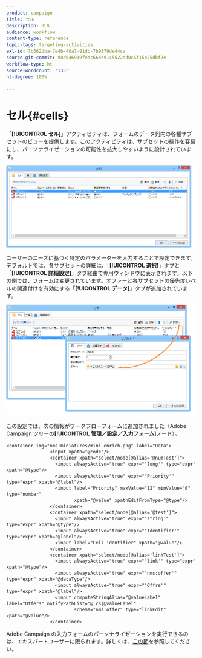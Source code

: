 ```yaml
---
product: campaign
title: セル
description: セル
audience: workflow
content-type: reference
topic-tags: targeting-activities
exl-id: 7b562dba-7e4b-40a7-91db-7b9379de44ca
source-git-commit: 98d646919fedc66ee9145522ad0c5f15b25dbf2e
workflow-type: ht
source-wordcount: '135'
ht-degree: 100%

---
```


# セル{#cells}

「**[!UICONTROL セル]**」アクティビティは、フォームのデータ列内の各種サブセットのビューを提供します。このアクティビティは、サブセットの操作を容易にし、パーソナライゼーションの可能性を拡大しやすいように設計されています。

![](assets/wf_split_cells.png)

ユーザーのニーズに基づく特定のパラメーターを入力することで設定できます。デフォルトでは、各サブセットの詳細は、「**[!UICONTROL 選択]**」タブと「**[!UICONTROL 詳細設定]**」タブ経由で専用ウィンドウに表示されます。以下の例では、フォームは変更されています。オファーと各サブセットの優先度レベルの関連付けを有効にする「**[!UICONTROL データ]**」タブが追加されています。

![](assets/wf_split_cells_with_customization.png)

この設定では、次の情報がワークフローフォームに追加されました（Adobe Campaign ツリーの&#x200B;**[!UICONTROL 管理／設定／入力フォーム]**&#x200B;ノード）。

```
<container img="nms:miniatures/mini-enrich.png" label="Data">
                <input xpath="@code"/>
                <container xpath="select/node[@alias='@numTest']">
                  <input alwaysActive="true" expr="'long'" type="expr" xpath="@type"/>
                  <input alwaysActive="true" expr="'Priority'" type="expr" xpath="@label"/>
                  <input label="Priority" maxValue="12" minValue="0" type="number"
                         xpath="@value" xpathEditFromType="@type"/>
                </container>
                <container xpath="select/node[@alias='@test']">
                  <input alwaysActive="true" expr="'string'" type="expr" xpath="@type"/>
                  <input alwaysActive="true" expr="'Identifier'" type="expr" xpath="@label"/>
                  <input label="Cell identifier" xpath="@value"/>
                </container>
                <container xpath="select/node[@alias='linkTest']">
                  <input alwaysActive="true" expr="'link'" type="expr" xpath="@type"/>
                  <input alwaysActive="true" expr="'nms:offer'" type="expr" xpath="@dataType"/>
                  <input alwaysActive="true" expr="'Offre'" type="expr" xpath="@label"/>
                  <input computeStringAlias="@valueLabel" label="Offers" notifyPathList="@_cs|@valueLabel"
                         schema="nms:offer" type="linkEdit" xpath="@value"/>
                </container>
```

Adobe Campaign の入力フォームのパーソナライゼーションを実行できるのは、エキスパートユーザーに限られます。詳しくは、[この節](../../configuration/using/identifying-a-form.md)を参照してください。
